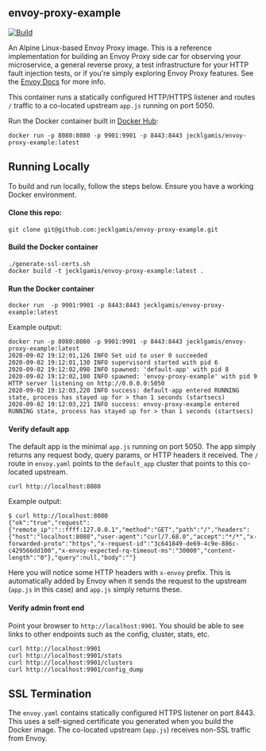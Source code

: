 ## envoy-proxy-example

[![Build](https://github.com/jecklgamis/envoy-proxy-example/actions/workflows/build.yml/badge.svg)](https://github.com/jecklgamis/envoy-proxy-example/actions/workflows/build.yml)

An Alpine Linux-based Envoy Proxy image. This is a reference implementation for building an Envoy Proxy 
side car for observing your microservice, a general reverse proxy, a test infrastructure for your HTTP fault 
injection tests, or if you're simply exploring Envoy Proxy features. See the [Envoy Docs](https://www.envoyproxy.io/docs/envoy/latest/) 
for more info.

This container runs a statically configured HTTP/HTTPS listener and routes `/` traffic to a co-located 
upstream `app.js` running on port 5050.

Run the Docker container built in [Docker Hub](https://hub.docker.com/r/jecklgamis/envoy-proxy-example): 
```
docker run -p 8080:8080 -p 9901:9901 -p 8443:8443 jecklgamis/envoy-proxy-example:latest
```
## Running Locally
To build and run locally, follow the steps below. Ensure you have a working Docker environment.

#### Clone this repo:

```
git clone git@github.com:jecklgamis/envoy-proxy-example.git
```

#### Build the Docker container
```
./generate-ssl-certs.sh
docker build -t jecklgamis/envoy-proxy-example:latest .
```

#### Run the Docker container
```
docker run  -p 9901:9901 -p 8443:8443 jecklgamis/envoy-proxy-example:latest
```
Example output:
```
docker run -p 8080:8080 -p 9901:9901 -p 8443:8443 jecklgamis/envoy-proxy-example:latest
2020-09-02 19:12:01,126 INFO Set uid to user 0 succeeded
2020-09-02 19:12:01,130 INFO supervisord started with pid 6
2020-09-02 19:12:02,098 INFO spawned: 'default-app' with pid 8
2020-09-02 19:12:02,100 INFO spawned: 'envoy-proxy-example' with pid 9
HTTP server listening on http://0.0.0.0:5050
2020-09-02 19:12:03,220 INFO success: default-app entered RUNNING state, process has stayed up for > than 1 seconds (startsecs)
2020-09-02 19:12:03,221 INFO success: envoy-proxy-example entered RUNNING state, process has stayed up for > than 1 seconds (startsecs)
```

#### Verify default app
The default app is the minimal `app.js` running on port 5050. The app simply returns any request body, query params,
or HTTP headers it received. The `/` route in `envoy.yaml` points to the `default_app` cluster that points 
to this co-located upstream.

```
curl http://localhost:8080
```
Example output:
```
$ curl http://localhost:8080
{"ok":"true","request":{"remote_ip":"::ffff:127.0.0.1","method":"GET","path":"/","headers":{"host":"localhost:8080","user-agent":"curl/7.68.0","accept":"*/*","x-forwarded-proto":"https","x-request-id":"3c641849-de69-4c9e-886c-c429566dd100","x-envoy-expected-rq-timeout-ms":"30000","content-length":"0"},"query":null,"body":""}
```
Here you will notice some HTTP headers with `x-envoy` prefix. This is automatically added by Envoy when it sends the
request to the upstream (`app.js` in this case) and `app.js` simply returns these.

#### Verify admin front end
Point your browser to `http://localhost:9901`. You should be able to see links to other endpoints such as the config, 
cluster, stats, etc.  
```
curl http://localhost:9901
curl http://localhost:9901/stats
curl http://localhost:9901/clusters
curl http://localhost:9901/config_dump
```

## SSL Termination
The `envoy.yaml` contains statically configured HTTPS listener on port 8443. This uses a self-signed certificate you 
generated when you build the Docker image. The co-located upstream (`app.js`) receives non-SSL traffic from Envoy.


 

